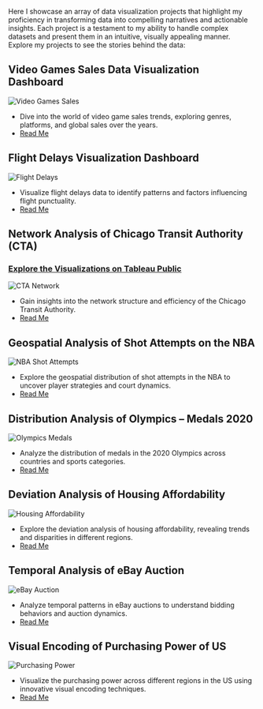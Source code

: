 Here I showcase an array of data visualization projects that highlight my proficiency in transforming data into compelling narratives and actionable insights. Each project is a testament to my ability to handle complex datasets and present them in an intuitive, visually appealing manner. Explore my projects to see the stories behind the data:

## Video Games Sales Data Visualization Dashboard 

![Video Games Sales](https://github.com/mihir2312/Data-Visualizations/blob/main/Video%20Games%20Sales.png)
- Dive into the world of video game sales trends, exploring genres, platforms, and global sales over the years.
- [Read Me](https://github.com/mihir2312/Data-Visualizations/blob/main/Video%20Games%20Sales%20Data%20Visualization%20Dashboard.md)

## Flight Delays Visualization Dashboard 

![Flight Delays](https://github.com/mihir2312/Data-Visualizations/blob/main/Flight%20Delays.png)
- Visualize flight delays data to identify patterns and factors influencing flight punctuality.
- [Read Me](https://github.com/mihir2312/Data-Visualizations/blob/main/README_Flight%20Delays%20Visualization%20Dashboard.md)
  
## Network Analysis of Chicago Transit Authority (CTA) 
### [Explore the Visualizations on Tableau Public](https://public.tableau.com/shared/PMKQTMC55?:display_count=n&:origin=viz_share_link)

![CTA Network](https://github.com/mihir2312/Data-Visualizations/blob/main/CTA%20Network.png)
- Gain insights into the network structure and efficiency of the Chicago Transit Authority.
- [Read Me](https://github.com/mihir2312/Data-Visualizations/blob/main/README_Network%20Analysis%20of%20Chicago%20Transit%20Authority(CTA).md)

## Geospatial Analysis of Shot Attempts on the NBA 

![NBA Shot Attempts](https://github.com/mihir2312/Data-Visualizations/blob/main/NBA%20Shot%20Attempts.png)
- Explore the geospatial distribution of shot attempts in the NBA to uncover player strategies and court dynamics.
- [Read Me](https://github.com/mihir2312/Data-Visualizations/blob/main/README_Geospatial%20Analysis%20of%20%20Shot%20Attempts%20on%20the%20NBA.md)
  
## Distribution Analysis of Olympics – Medals 2020 

![Olympics Medals](https://github.com/mihir2312/Data-Visualizations/blob/main/Olympics%20Medals.png)
- Analyze the distribution of medals in the 2020 Olympics across countries and sports categories.
- [Read Me](https://github.com/mihir2312/Data-Visualizations/blob/main/Distribution%20Analysis%20of%20Olympics%20%E2%80%93%20Medals%202020.md)

## Deviation Analysis of Housing Affordability 
![Housing Affordability](https://github.com/mihir2312/Data-Visualizations/blob/main/Housing%20Affordability.png)
- Explore the deviation analysis of housing affordability, revealing trends and disparities in different regions.
- [Read Me](https://github.com/mihir2312/Data-Visualizations/blob/main/README_Deviation%20Analysis%20of%20Housing%20Affordability.md)
  

## Temporal Analysis of eBay Auction

![eBay Auction](https://github.com/mihir2312/Data-Visualizations/blob/main/eBay%20Auction.png)
- Analyze temporal patterns in eBay auctions to understand bidding behaviors and auction dynamics.
- [Read Me](https://github.com/mihir2312/Data-Visualizations/blob/main/README_Temporal%20Analysis%20of%20eBay%20Auction.md)

## Visual Encoding of Purchasing Power of US 

![Purchasing Power](https://github.com/mihir2312/Data-Visualizations/blob/main/Purchasing%20Power.png)
- Visualize the purchasing power across different regions in the US using innovative visual encoding techniques.
- [Read Me](https://github.com/mihir2312/Data-Visualizations/blob/main/Visual%20Encoding%20of%20Purchasing%20Power%20of%20US.md)

